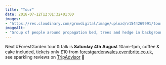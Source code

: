 ```yaml
---
title: "Tour"
date: 2018-07-12T12:01:32+01:00
images: 
- "https://res.cloudinary.com/growdigital/image/upload/v1544269991/tour-42324668894.jpg"
imageAlt: 
- "Group of people around propagation bed, trees and hedge in background, polytunnel to the side"
---
```


Next #ForestGarden tour & talk is **Saturday 4th August** 10am–1pm, coffee & cake included, tickets only £10 from [forestgardenwales.eventbrite.co.uk](https://forestgardenwales.eventbrite.co.uk), see sparkling reviews on [TripAdvisor](https://www.tripadvisor.co.uk/Attraction_Review-g580438-d13991813-Reviews-Forest_Garden_Wales-Newcastle_Emlyn_Carmarthenshire_Wales.html) 🙂
